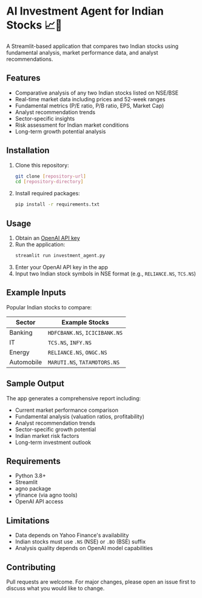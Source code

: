 # AI Investment Agent for Indian Stocks 📈🤖

A Streamlit-based application that compares two Indian stocks using fundamental analysis, market performance data, and analyst recommendations.

## Features

- Comparative analysis of any two Indian stocks listed on NSE/BSE
- Real-time market data including prices and 52-week ranges
- Fundamental metrics (P/E ratio, P/B ratio, EPS, Market Cap)
- Analyst recommendation trends
- Sector-specific insights
- Risk assessment for Indian market conditions
- Long-term growth potential analysis

## Installation

1. Clone this repository:
   ```bash
   git clone [repository-url]
   cd [repository-directory]
   ```

2. Install required packages:
   ```bash
   pip install -r requirements.txt
   ```

## Usage

1. Obtain an [OpenAI API key](https://platform.openai.com/api-keys)
2. Run the application:
   ```bash
   streamlit run investment_agent.py
   ```
3. Enter your OpenAI API key in the app
4. Input two Indian stock symbols in NSE format (e.g., `RELIANCE.NS`, `TCS.NS`)

## Example Inputs

Popular Indian stocks to compare:

| Sector        | Example Stocks               |
|---------------|------------------------------|
| Banking       | `HDFCBANK.NS`, `ICICIBANK.NS`|
| IT            | `TCS.NS`, `INFY.NS`          |
| Energy        | `RELIANCE.NS`, `ONGC.NS`     |
| Automobile    | `MARUTI.NS`, `TATAMOTORS.NS` |

## Sample Output

The app generates a comprehensive report including:
- Current market performance comparison
- Fundamental analysis (valuation ratios, profitability)
- Analyst recommendation trends
- Sector-specific growth potential
- Indian market risk factors
- Long-term investment outlook

## Requirements

- Python 3.8+
- Streamlit
- agno package
- yfinance (via agno tools)
- OpenAI API access

## Limitations

- Data depends on Yahoo Finance's availability
- Indian stocks must use `.NS` (NSE) or `.BO` (BSE) suffix
- Analysis quality depends on OpenAI model capabilities

## Contributing

Pull requests are welcome. For major changes, please open an issue first to discuss what you would like to change.